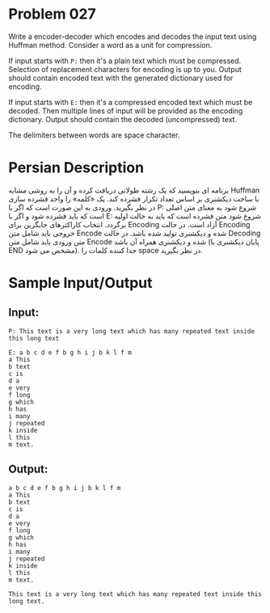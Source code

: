 # Problem 027
Write a encoder-decoder which encodes and decodes the input text using
Huffman method. Consider a word as a unit for compression. 

If input starts with `P:` then it's a plain text which must be compressed. Selection of replacement characters for encoding is up to you. Output should contain encoded text with the generated dictionary used for encoding.

If input starts with `E:` then it's a compressed encoded text which must be decoded. Then multiple lines of input will be provided as the encoding dictionary. Output should contain the decoded (uncompressed) text.

The delimiters between words are space character.

# Persian Description
برنامه ای بنویسید که یک رشته طولانی دریافت کرده و آن را به روشی مشابه Huffman با ساخت دیکشنری بر اساس تعداد تکرار فشرده کند. یک «کلمه» را واحد فشرده سازی در  نظر بگیرید. ورودی به این صورت است که اگر با P: شروع شود به معنای متن اصلی است که باید فشرده شود و اگر با E: شروع شود متن فشرده است که باید به حالت اولیه برگردد. انتخاب کاراکترهای جایگزین برای Encoding آزاد است. در حالت Encoding خروجی باید شامل متن Encode شده و دیکشنری تولید شده باشد.
در حالت Decoding متن ورودی باید شامل متن Encode شده و دیکشنری همراه آن باشد (پایان دیکشنری با END مشخص می شود). جدا کننده کلمات را space در نظر بگیرید.

# Sample Input/Output

## Input:
```
P: This text is a very long text which has many repeated text inside this long text

E: a b c d e f b g h i j b k l f m
a This
b text
c is
d a
e very
f long
g which
h has
i many
j repeated
k inside
l this
m text.
```

## Output: 
```
a b c d e f b g h i j b k l f m
a This
b text
c is
d a
e very
f long
g which
h has
i many
j repeated
k inside
l this
m text.

This text is a very long text which has many repeated text inside this long text.
```
